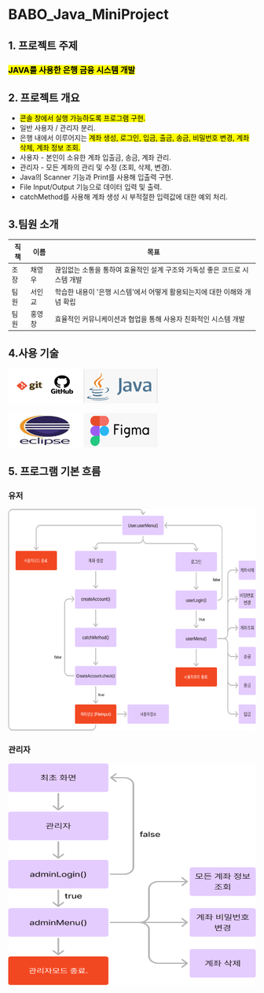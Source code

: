 # BABO_Java_MiniProject

## 1. 프로젝트 주제
<h3><mark>JAVA를 사용한 은행 금융 시스템 개발</mark>

## 2. 프로젝트 개요
- <mark>콘솔 창에서 실행 가능하도록 프로그램 구현.</mark>
- 일반 사용자 / 관리자 분리.
- 은행 내에서 이루어지는 <mark>계좌 생성, 로그인, 입금, 출금, 송금, 비밀번호 변경, 계좌 삭제, 계좌 정보 조회.</mark>
- 사용자 - 본인이 소유한 계좌 입출금, 송금, 계좌 관리.
- 관리자 - 모든 계좌의 관리 및 수정 (조회, 삭제, 변경).
- Java의 Scanner 기능과 Print를 사용해 입출력 구현.
- File Input/Output 기능으로 데이터 입력 및 출력.
- catchMethod를 사용해 계좌 생성 시 부적절한 입력값에 대한 예외 처리.

## 3.팀원 소개
| 직책 | 이름  | 목표                                 |
|----|-----|------------------------------------|
| 조장 | 채영우 | 끊임없는 소통을 통하여 효율적인 설계 구조와 가독성 좋은 코드로 시스템 개발|
| 팀원 | 서인교 | 학습한 내용이 '은행 시스템'에서 어떻게 활용되는지에 대한 이해와 개념 확립 |
| 팀원 | 홍영창 | 효율적인 커뮤니케이션과 협업을 통해 사용자 친화적인 시스템 개발|

## 4.사용 기술 
<img src="img%2FGIT%EC%9D%B4%EB%AF%B8%EC%A7%80.jpg" width="150" height="70"/> <img src= "img%2Fjavaimg.png" width="150" height="70"/></br>            
<img src="img/이클립스%20이미지.jpg" width="150" height="70"/> <img src="img%2F%ED%94%BC%EA%B7%B8%EB%A7%88.png" width="150" height="70"/>          

## 5. 프로그램 기본 흐름
### 유저
<img src="img%2Fuser.png" width="700" height="450"/>             

### 관리자
<img src="img%2Fadmin.png" width="550" height="450"/> 
